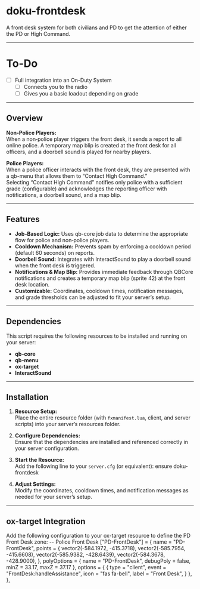 # doku-frontdesk

A front desk system for both civilians and PD to get the attention of either the PD or High Command.

---

# To-Do

- [ ] Full integration into an On-Duty System
  - [ ] Connects you to the radio
  - [ ] Gives you a basic loadout depending on grade

---

## Overview

**Non‑Police Players:**  
When a non‑police player triggers the front desk, it sends a report to all online police. A temporary map blip is created at the front desk for all officers, and a doorbell sound is played for nearby players.

**Police Players:**  
When a police officer interacts with the front desk, they are presented with a qb-menu that allows them to “Contact High Command.”  
Selecting “Contact High Command” notifies only police with a sufficient grade (configurable) and acknowledges the reporting officer with notifications, a doorbell sound, and a map blip.

---

## Features

- **Job-Based Logic:** Uses qb-core job data to determine the appropriate flow for police and non‑police players.
- **Cooldown Mechanism:** Prevents spam by enforcing a cooldown period (default 60 seconds) on reports.
- **Doorbell Sound:** Integrates with InteractSound to play a doorbell sound when the front desk is triggered.
- **Notifications & Map Blip:** Provides immediate feedback through QBCore notifications and creates a temporary map blip (sprite 42) at the front desk location.
- **Customizable:** Coordinates, cooldown times, notification messages, and grade thresholds can be adjusted to fit your server’s setup.

---

## Dependencies

This script requires the following resources to be installed and running on your server:
- **qb-core**
- **qb-menu**
- **ox-target**
- **InteractSound**

---

## Installation

1. **Resource Setup:**  
   Place the entire resource folder (with `fxmanifest.lua`, client, and server scripts) into your server’s resources folder.

2. **Configure Dependencies:**  
   Ensure that the dependencies are installed and referenced correctly in your server configuration.

3. **Start the Resource:**  
   Add the following line to your `server.cfg` (or equivalent):
    ensure doku-frontdesk

4. **Adjust Settings:**  
   Modify the coordinates, cooldown times, and notification messages as needed for your server’s setup.

---

## ox-target Integration

Add the following configuration to your ox-target resource to define the PD Front Desk zone:
-- Police Front Desk
["PD-FrontDesk"] = {
name = "PD-FrontDesk",
points = {
 vector2(-584.1972, -415.3718),
 vector2(-585.7954, -415.6608),
 vector2(-585.9382, -428.6439),
 vector2(-584.3678, -428.9000),
},
polyOptions = {
 name = "PD-FrontDesk",
 debugPoly = false,
 minZ = 33.17,
 maxZ = 37.17
},
options = {
 {
   type = "client",
   event = "FrontDesk:handleAssistance",
   icon = "fas fa-bell",
   label = "Front Desk",
 }
},
},
